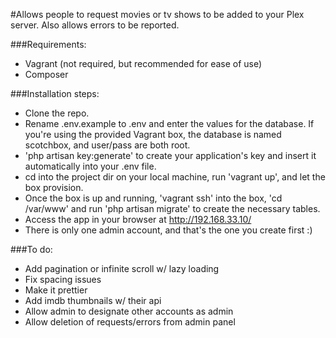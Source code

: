 #Allows people to request movies or tv shows to be added to your Plex server. Also allows errors to be reported.

###Requirements:

- Vagrant (not required, but recommended for ease of use)
- Composer

###Installation steps:

- Clone the repo.
- Rename .env.example to .env and enter the values for the database. If you're using the provided Vagrant box, the database is named scotchbox, and user/pass are both root. 
- 'php artisan key:generate' to create your application's key and insert it automatically into your .env file. 
- cd into the project dir on your local machine, run 'vagrant up', and let the box provision. 
- Once the box is up and running, 'vagrant ssh' into the box, 'cd /var/www' and run 'php artisan migrate' to create the necessary tables.
- Access the app in your browser at http://192.168.33.10/
- There is only one admin account, and that's the one you create first :)

###To do:

- Add pagination or infinite scroll w/ lazy loading
- Fix spacing issues
- Make it prettier
- Add imdb thumbnails w/ their api
- Allow admin to designate other accounts as admin
- Allow deletion of requests/errors from admin panel